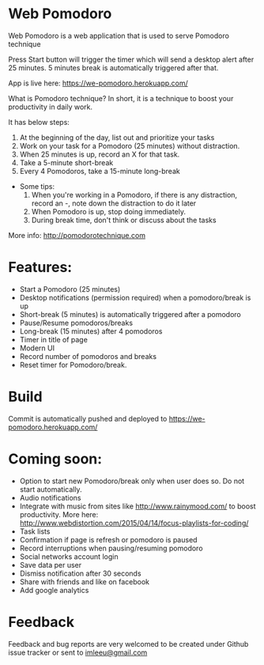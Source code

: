 # Web Pomodoro
Web Pomodoro is a web application that is used to serve Pomodoro technique

Press Start button will trigger the timer which will send a desktop alert after 25 minutes.
5 minutes break is automatically triggered after that.

App is live here: https://we-pomodoro.herokuapp.com/

What is Pomodoro technique? 
In short, it is a technique to boost your productivity in daily work. 

It has below steps:

1. At the beginning of the day, list out and prioritize your tasks
2. Work on your task for a Pomodoro (25 minutes) without distraction.
3. When 25 minutes is up, record an X for that task.
4. Take a 5-minute short-break
5. Every 4 Pomodoros, take a 15-minute long-break
 * Some tips:
    1. When you're working in a Pomodoro, if there is any distraction, record an -, note down the distraction to do it later
    2. When Pomodoro is up, stop doing immediately.
    3. During break time, don't think or discuss about the tasks

More info: http://pomodorotechnique.com

# Features:
* Start a Pomodoro (25 minutes)
* Desktop notifications (permission required) when a pomodoro/break is up
* Short-break (5 minutes) is automatically triggered after a pomodoro
* Pause/Resume pomodoros/breaks
* Long-break (15 minutes) after 4 pomodoros
* Timer in title of page
* Modern UI
* Record number of pomodoros and breaks
* Reset timer for Pomodoro/break.

# Build
Commit is automatically pushed and deployed to https://we-pomodoro.herokuapp.com/

# Coming soon:
* Option to start new Pomodoro/break only when user does so. Do not start automatically.
* Audio notifications
* Integrate with music from sites like http://www.rainymood.com/ to boost productivity. More here: http://www.webdistortion.com/2015/04/14/focus-playlists-for-coding/
* Task lists
* Confirmation if page is refresh or pomodoro is paused
* Record interruptions when pausing/resuming pomodoro
* Social networks account login
* Save data per user
* Dismiss notification after 30 seconds
* Share with friends and like on facebook
* Add google analytics

# Feedback
Feedback and bug reports are very welcomed to be created under Github issue tracker or sent to imleeu@gmail.com
